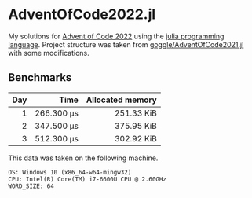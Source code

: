 # AdventOfCode2022.jl
My solutions for [Advent of Code 2022](https://adventofcode.com/2022/) using the [julia programming language](https://julialang.org/).
Project structure was taken from [goggle/AdventOfCode2021.jl](https://github.com/goggle/AdventOfCode2022.jl) with some modifications.

## Benchmarks
| Day | Time | Allocated memory |
|----:|-----:|-----------------:|
| 1 | 266.300 μs | 251.33 KiB |
| 2 | 347.500 μs | 375.95 KiB |
| 3 | 512.300 μs | 302.92 KiB |

This data was taken on the following machine.
```
OS: Windows 10 (x86_64-w64-mingw32)
CPU: Intel(R) Core(TM) i7-6600U CPU @ 2.60GHz
WORD_SIZE: 64
```